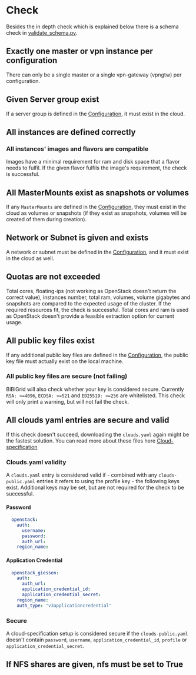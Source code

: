 # Check

Besides the in depth check which is explained below there is a schema check in [validate_schema.py](../../../bibigrid/core/utility/validate_schema.py).

## Exactly one master or vpn instance per configuration

There can only be a single master or a single vpn-gateway (vpngtw) per configuration.

## Given Server group exist

If a server group is defined in the [Configuration](configuration.md), it must exist in the cloud.

## All instances are defined correctly

### All instances' images and flavors are compatible

Images have a minimal requirement for ram and disk space that a flavor needs to fulfil. If the given flavor fulfils the
image's requirement, the check is successful.

## All MasterMounts exist as snapshots or volumes

If any `MasterMounts` are defined in the [Configuration](configuration.md#mastermounts--optional-), they must exist in
the cloud as volumes or
snapshots (if they exist as snapshots, volumes will be created of them during creation).

## Network or Subnet is given and exists

A network or subnet must be defined in the [Configuration](configuration.md#subnet--required-), and it must exist in the
cloud as well.

## Quotas are not exceeded

Total cores, floating-ips (not working as OpenStack doesn't return the correct value), instances number, total ram,
volumes, volume gigabytes and snapshots are compared to the expected usage of the cluster. If the required resources
fit, the check is successful. Total cores and ram is used as OpenStack doesn't provide a feasible extraction
option for current usage.

## All public key files exist

If any additional public key files are defined in the [Configuration](configuration.md#sshpublickeyfiles--optional-),
the public key file must actually exist on the local machine.

### All public key files are secure (not failing)

BiBiGrid will also check whether your key is considered secure. Currently `RSA: >=4096`, `ECDSA: >=521`
and `ED25519: >=256`
are whitelisted. This check will only print a warning, but will not fail the check.

## All clouds yaml entries are secure and valid

If this check doesn't succeed, downloading the `clouds.yaml` again might be the fastest solution.
You can read more about these files here [Cloud-specification](cloud_specification_data.md)

### Clouds.yaml validity

A `clouds.yaml` entry is considered valid if - combined with any `clouds-public.yaml` entries it refers to using the
profile
key - the following keys exist. Additional keys may be set, but are not required for the check to be successful.

#### Password

```yaml
  openstack:
    auth:
      username:
      password:
      auth_url:
    region_name:
```

#### Application Credential

```yaml
  openstack_giessen:
    auth:
      auth_url:
      application_credential_id:
      application_credential_secret:
    region_name:
    auth_type: "v3applicationcredential"
```

### Secure

A cloud-specification setup is considered secure if the `clouds-public.yaml` doesn't
contain `password`, `username`, `application_credential_id`,
`profile` or `application_credential_secret`.

## If NFS shares are given, nfs must be set to True